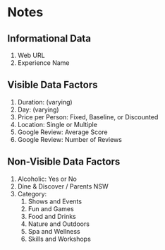 # Notes

## Informational Data
1. Web URL
2. Experience Name

## Visible Data Factors
1. Duration: (varying)
2. Day: (varying)
3. Price per Person: Fixed, Baseline, or Discounted
4. Location: Single or Multiple
5. Google Review: Average Score
6. Google Review: Number of Reviews

## Non-Visible Data Factors
1. Alcoholic: Yes or No
2. Dine & Discover / Parents NSW
3. Category:
    1. Shows and Events
    2. Fun and Games
    3. Food and Drinks
    4. Nature and Outdoors
    5. Spa and Wellness
    6. Skills and Workshops